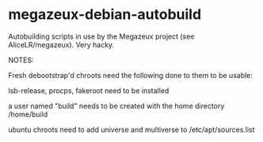 # megazeux-debian-autobuild
Autobuilding scripts in use by the Megazeux project (see AliceLR/megazeux). Very hacky.


NOTES:

Fresh debootstrap'd chroots need the following done to them to be usable:

lsb-release, procps, fakeroot need to be installed

a user named "build" needs to be created with the home directory /home/build

ubuntu chroots need to add universe and multiverse to /etc/apt/sources.list
